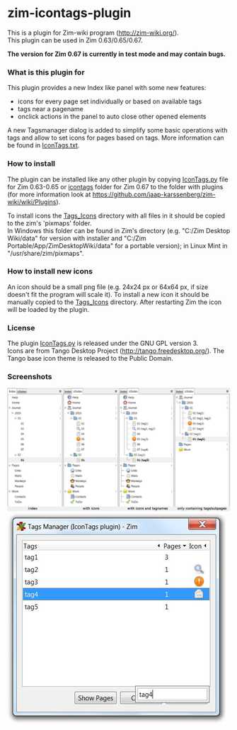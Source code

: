 # zim-icontags-plugin

This is a plugin for Zim-wiki program (http://zim-wiki.org/).  
This plugin can be used in Zim 0.63/0.65/0.67.

**The version for Zim 0.67 is currently in test mode and may contain bugs.**

### What is this plugin for
This plugin provides a new Index like panel with some new features:
* icons for every page set individually or based on available tags
* tags near a pagename
* onclick actions in the panel to auto close other opened elements

A new Tagsmanager dialog is added to simplify some basic operations with tags and allow to set icons for pages based on tags. 
More information can be found in [IconTags.txt](IconTags.txt).

### How to install
The plugin can be installed like any other plugin by copying [IconTags.py](0.63/IconTags.py) file for Zim 0.63-0.65 or [icontags](0.67/icontags) folder for Zim 0.67 to the folder with plugins (for more information look at https://github.com/jaap-karssenberg/zim-wiki/wiki/Plugins). 

To install icons the [Tags_Icons](Tags_Icons) directory with all files in it should be copied to the zim's 'pixmaps' folder.    
In Windows this folder can be found in Zim's directory (e.g. "C:/Zim Desktop Wiki/data" for version with installer and "C:/Zim Portable/App/ZimDesktopWiki/data" for a portable version); in Linux Mint in "/usr/share/zim/pixmaps".

### How to install new icons
An icon should be a small png file (e.g. 24x24 px or 64x64 px, if size doesn't fit the program will scale it). To install a new icon it should be manually copied to the [Tags_Icons](Tags_Icons) directory. After restarting Zim the icon will be loaded by the plugin.

### License
The plugin [IconTags.py](IconTags.py) is released under the GNU GPL version 3.    
Icons are from Tango Desktop Project (http://tango.freedesktop.org/). The Tango base icon theme is released to the Public Domain.

### Screenshots
![icIndex](Screenshots/IconTags%20plugin%20icIndex.jpg?raw=true)
![TagsManager](Screenshots/IconTags%20plugin%20TagsManager.jpg?raw=true)

